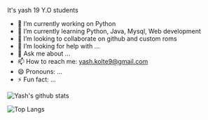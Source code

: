 
It's yash
19 Y.O students


- 🔭 I’m currently working on Python
- 🌱 I’m currently learning Python, Java, Mysql, Web development
- 👯 I’m looking to collaborate on github and custom roms
- 🤔 I’m looking for help with ...
- 💬 Ask me about ...
- 📫 How to reach me: yash.kolte9@gmail.com
- 😄 Pronouns: ...
- ⚡ Fun fact: ...


![Yash's github stats](https://github-readme-stats.vercel.app/api?username=yashkolte&hide=prs,issues&show_icons=true)

![Top Langs](https://github-readme-stats.vercel.app/api/top-langs/?username=yashkolte&hide=typescript,glsl)
